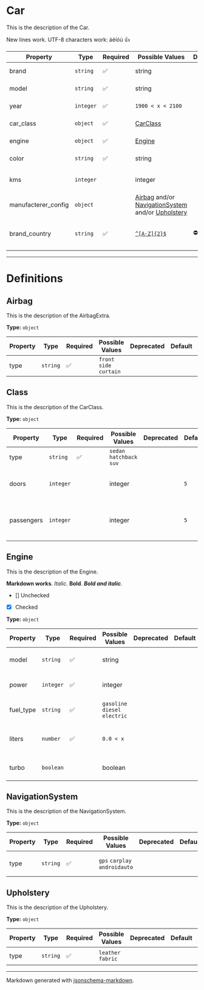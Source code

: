 # Car

This is the description of the Car.

New lines work.
UTF-8 characters work: áéíóú
👍

| Property | Type | Required | Possible Values | Deprecated | Default | Description |
| -------- | ---- | -------- | --------------- | ---------- | ------- | ----------- |
| brand | `string` | ✅ | string|  |  | The brand of the car. |
| model | `string` | ✅ | string|  |  | The model of the car. |
| year | `integer` | ✅ | `1900 < x < 2100`|  |  | The year of the car. |
| car_class | `object` | ✅ | [CarClass](#carclass)|  |  | The class of the car. |
| engine | `object` | ✅ | [Engine](#engine)|  |  | The engine of the car. |
| color | `string` | ✅ | string|  |  | The color of the car. |
| kms | `integer` |  | integer|  |  | The number of kilometers the car has. |
| manufacterer_config | `object` |  | [Airbag](#airbag) and/or [NavigationSystem](#navigationsystem) and/or [Upholstery](#upholstery)|  |  | The manufacturer's extras. |
| brand_country | `string` | ✅ | [`^[A-Z]{2}$`](https://regex101.com/?regex=%5E%5BA-Z%5D%7B2%7D%24)| ⛔️ |  | [Deprecated] The country where the brand is from. |


---

# Definitions



## Airbag

This is the description of the AirbagExtra.

**Type:** `object`

| Property | Type | Required | Possible Values | Deprecated | Default | Description |
| -------- | ---- | -------- | --------------- | ---------- | ------- | ----------- |
| type | `string` | ✅ | `front` `side` `curtain`|  |  | The type of airbag. |


## Class

This is the description of the CarClass.

**Type:** `object`

| Property | Type | Required | Possible Values | Deprecated | Default | Description |
| -------- | ---- | -------- | --------------- | ---------- | ------- | ----------- |
| type | `string` | ✅ | `sedan` `hatchback` `suv`|  |  | The type of car. |
| doors | `integer` |  | integer|  | `5` | The number of doors the car has. |
| passengers | `integer` |  | integer|  | `5` | The number of passengers the car can carry. |


## Engine

This is the description of the Engine.

**Markdown works**. *Italic*. **Bold**. ***Bold and italic***.
- [] Unchecked
- [x] Checked

**Type:** `object`

| Property | Type | Required | Possible Values | Deprecated | Default | Description |
| -------- | ---- | -------- | --------------- | ---------- | ------- | ----------- |
| model | `string` | ✅ | string|  |  | The name of the engine model. |
| power | `integer` | ✅ | integer|  |  | The power of the engine in HP. |
| fuel_type | `string` | ✅ | `gasoline` `diesel` `electric`|  |  | The type of fuel the engine uses. |
| liters | `number` | ✅ | `0.0 < x `|  |  | The displacement of the engine in liters. |
| turbo | `boolean` |  | boolean|  |  | Whether the engine has a turbo or not. |


## NavigationSystem

This is the description of the NavigationSystem.

**Type:** `object`

| Property | Type | Required | Possible Values | Deprecated | Default | Description |
| -------- | ---- | -------- | --------------- | ---------- | ------- | ----------- |
| type | `string` | ✅ | `gps` `carplay` `androidauto`|  |  | The type of navigation system. |


## Upholstery

This is the description of the Upholstery.

**Type:** `object`

| Property | Type | Required | Possible Values | Deprecated | Default | Description |
| -------- | ---- | -------- | --------------- | ---------- | ------- | ----------- |
| type | `string` | ✅ | `leather` `fabric`|  |  | The type of upholstery. |


---

Markdown generated with [jsonschema-markdown](https://github.com/elisiariocouto/jsonschema-markdown).

